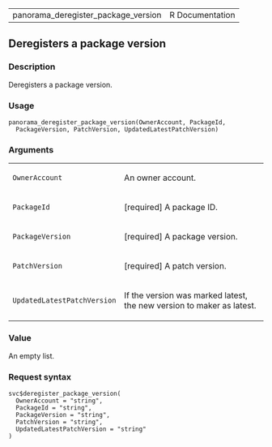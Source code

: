 <table style="width: 100%;">
<tbody>
<tr class="odd">
<td>panorama_deregister_package_version</td>
<td style="text-align: right;">R Documentation</td>
</tr>
</tbody>
</table>

## Deregisters a package version

### Description

Deregisters a package version.

### Usage

    panorama_deregister_package_version(OwnerAccount, PackageId,
      PackageVersion, PatchVersion, UpdatedLatestPatchVersion)

### Arguments

<table>
<colgroup>
<col style="width: 35%" />
<col style="width: 65%" />
</colgroup>
<tbody>
<tr class="odd">
<td><code
id="panorama_deregister_package_version_:_OwnerAccount">OwnerAccount</code></td>
<td><p>An owner account.</p></td>
</tr>
<tr class="even">
<td><code
id="panorama_deregister_package_version_:_PackageId">PackageId</code></td>
<td><p>[required] A package ID.</p></td>
</tr>
<tr class="odd">
<td><code
id="panorama_deregister_package_version_:_PackageVersion">PackageVersion</code></td>
<td><p>[required] A package version.</p></td>
</tr>
<tr class="even">
<td><code
id="panorama_deregister_package_version_:_PatchVersion">PatchVersion</code></td>
<td><p>[required] A patch version.</p></td>
</tr>
<tr class="odd">
<td><code
id="panorama_deregister_package_version_:_UpdatedLatestPatchVersion">UpdatedLatestPatchVersion</code></td>
<td><p>If the version was marked latest, the new version to maker as
latest.</p></td>
</tr>
</tbody>
</table>

### Value

An empty list.

### Request syntax

    svc$deregister_package_version(
      OwnerAccount = "string",
      PackageId = "string",
      PackageVersion = "string",
      PatchVersion = "string",
      UpdatedLatestPatchVersion = "string"
    )
